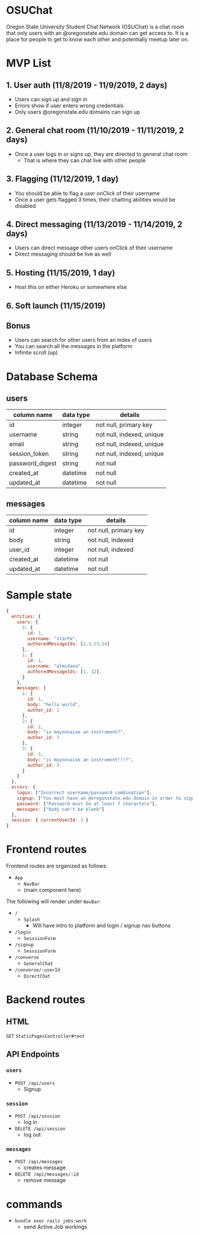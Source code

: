 # OSUChat

Oregon State University Student Chat Network (OSUChat) is a chat room that only users with an @oregonstate.edu domain can get access to. It is a place for people to get to know each other and potentially meetup later on.

# MVP List
## 1. User auth (11/8/2019 - 11/9/2019, 2 days)
- Users can sign up and sign in
- Errors show if user enters wrong credentials
- Only users @oregonstate.edu domains can sign up

## 2. General chat room (11/10/2019 - 11/11/2019, 2 days)
- Once a user logs in or signs up, they are directed to general chat room
  - That is where they can chat live with other people

## 3. Flagging (11/12/2019, 1 day)
- You should be able to flag a user onClick of their username
- Once a user gets flagged 3 times, their chatting abilities would be disabled

## 4. Direct messaging (11/13/2019 - 11/14/2019, 2 days)
- Users can direct message other users onClick of their username
- Direct messaging should be live as well

## 5. Hosting (11/15/2019, 1 day)
- Host this on either Heroku or somewhere else

## 6. Soft launch (11/15/2019)

## Bonus 
- Users can search for other users from an index of users
- You can search all the messages in the platform
- Infinite scroll (up)


# Database Schema
## users
| column name | data type |  details |
| ----------- | --------- | -------  |
| id      | integer     |    not null, primary key    |
| username   | string      |    not null, indexed, unique   |
| email   | string      |    not null, indexed, unique   |
| session_token   | string      |    not null, indexed, unique |
| password_digest   | string      |    not null |
| created_at   | datetime      |    not null |
| updated_at   | datetime      |    not null |

## messages
| column name | data type |  details |
| ----------- | --------- | -------  |
| id      | integer     |    not null, primary key    |
| body   | string      |    not null, indexed   |
| user_id   | integer      |    not null, indexed  |
| created_at   | datetime      |    not null |
| updated_at   | datetime      |    not null |



# Sample state
```JavaScript
{
  entities: {
    users: {
      3: {
        id: 3,
        username: "starPa",
        authoredMessageIds: [2,3,13,14]
      },
      1: {
        id: 1,
        username: "almidana",
        authoredMessageIds: [1, 12],        
      }
    },
    messages: {
      1: {
        id: 1,
        body: "hello world",
        author_id: 1
      },
      2: {
        id: 2,
        body: "is mayonnaise an instrument?",
        author_id: 3
      },
      3: {
        id: 3,
        body: "is mayonnaise an instrument!!!?",
        author_id: 3
      }
    }
  },
  errors: {
    login: ["Incorrect username/password combination"],
    signup: ["You must have an @oregonstate.edu domain in order to sign up for this platform"],
    password: ["Password must be at least 7 characters"],
    messages: ["body can't be blank"]
  },
  session: { currentUserId: 3 }
}
```

# Frontend routes
Frontend routes are organized as follows:
- `App`
  - `NavBar`
  - (main component here)

The following will render under `NavBar`:
- `/`
  - `Splash`
    - Will have intro to platform and login / signup nav buttons
- `/login`
  - `SesssionForm`
- `/signup`
  - `SesssionForm`
- `/converse`
  - `GeneralChat`
- `/converse/:userId`
  - `DirectChat`


# Backend routes
## HTML
`GET` `StaticPagesController#root`

## API Endpoints
### `users`
- `POST /api/users` 
    - Signup

### `session`
- `POST /api/session` 
    - log in
- `DELETE /api/session`
    - log out

### `messages`
- `POST /api/messages`
    - creates message
- `DELETE /api/messages/:id` 
    - remove message




# commands
- `bundle exec rails jobs:work`
  - send Active Job workings